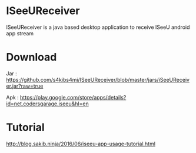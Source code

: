 # ISeeUReceiver
ISeeUReceiver is a java based desktop application to receive ISeeU android app stream

# Download
Jar : https://github.com/s4kibs4mi/ISeeUReceiver/blob/master/jars/iSeeUReceiver.jar?raw=true

Apk : https://play.google.com/store/apps/details?id=net.codersgarage.iseeu&hl=en

# Tutorial
http://blog.sakib.ninja/2016/06/iseeu-app-usage-tutorial.html
